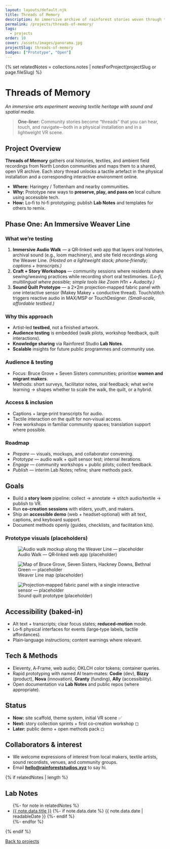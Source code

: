 ```yaml
---
layout: layouts/default.njk
title: Threads of Memory
description: An immersive archive of rainforest stories woven through tactile and VR experiences.
permalink: /projects/threads-of-memory/
tags:
  - projects
order: 10
cover: /assets/images/panorama.jpg
projectSlug: threads-of-memory
badges: ["Prototype", "Open"]
---
```


{% set relatedNotes = collections.notes | notesForProject(projectSlug or page.fileSlug) %}

# Threads of Memory

_An immersive arts experiment weaving textile heritage with sound and spatial media._

> **One‑liner:** Community stories become “threads” that you can hear, touch, and navigate—both in a physical installation and in a lightweight VR scene.

## Project Overview

**Threads of Memory** gathers oral histories, textiles, and ambient field recordings from North London communities and maps them to a shared, open VR archive. Each story thread unlocks a tactile artefact in the physical installation and a corresponding interactive environment online.

- **Where:** Haringey / Tottenham and nearby communities.
- **Why:** Prototype new ways to **preserve, play, and pass on** local culture using accessible tech.
- **How:** Lo‑fi to hi‑fi prototyping; publish **Lab Notes** and templates for others to remix.

## Phase One: An Immersive Weaver Line

### What we’re testing

1. **Immersive Audio Walk** — a QR‑linked web app that layers oral histories, archival sound (e.g., loom machinery), and site field recordings along the Weaver Line. _(Hosted on a lightweight stack; phone‑friendly; captions + transcripts.)_
2. **Craft + Story Workshops** — community sessions where residents share sewing/weaving practices while recording short oral testimonies. _(Lo‑fi, multilingual where possible; simple tools like Zoom H1n + Audacity.)_
3. **Sound Quilt Prototype** — a 2×2m projection‑mapped fabric panel with one interactive sensor (Makey Makey + conductive thread). Touch/stitch triggers reactive audio in MAX/MSP or TouchDesigner. _(Small‑scale, affordable testbed.)_

### Why this approach

- Artist‑led **testbed**, not a finished artwork.
- **Audience testing** is embedded (walk pilots, workshop feedback, quilt interactions).
- **Knowledge sharing** via Rainforest Studio **Lab Notes**.
- **Scalable** insights for future public programmes and community use.

### Audience & testing

- Focus: Bruce Grove + Seven Sisters communities; prioritise **women and migrant makers**.
- Methods: short surveys, facilitator notes, oral feedback; what we’re learning → shapes whether to scale the walk, the quilt, or a hybrid.

### Access & inclusion

- Captions + large‑print transcripts for audio.
- Tactile interaction on the quilt for non‑visual access.
- Free workshops in familiar community spaces; translation support where possible.

### Roadmap

- _Prepare_ — visuals, mockups, and collaborator convening.
- _Prototype_ — audio walk + quilt sensor test; internal iterations.
- _Engage_ — community workshops + public pilots; collect feedback.
- _Publish_ — interim Lab Notes; refine; share methods pack.

<!-- **Visuals / evidence**
- Audio walk mockup, Weaver Line map, workshop flow diagram, and quilt prototype images will be hosted on this page as they’re produced. *(Placeholders shown below.)*

> Want to contribute a story or host a workshop? Email **hello@rainforeststudios.xyz**. -->

## Goals

- Build a **story loom** pipeline: collect → annotate → stitch audio/textile → publish to VR.
- Run **co‑creation sessions** with elders, youth, and makers.
- Ship an **accessible demo** (web + headset‑optional) with alt text, captions, and keyboard support.
- Document methods openly (guides, checklists, and facilitation kits).

<!-- ## What we’ve built so far
- A modular **VR gallery shell** with spatial audio and scene switching.
- **Touch triggers** mapped from textiles to story vignettes (prototype).
- A lightweight **steward dashboard** concept for adding stories without code. -->

### Prototype visuals (placeholders)

<div class="card p-4">
  <figure class="mb-4">
    <img src="{{ '/assets/images/placeholder-audio-walk.jpg' | url }}" alt="Audio walk mockup along the Weaver Line — placeholder">
    <figcaption class="mt-2">Audio Walk — QR‑linked web app (placeholder)</figcaption>
  </figure>
  <figure class="mb-4">
    <img src="{{ '/assets/images/placeholder-map.jpg' | url }}" alt="Map of Bruce Grove, Seven Sisters, Hackney Downs, Bethnal Green — placeholder">
    <figcaption class="mt-2">Weaver Line map (placeholder)</figcaption>
  </figure>
  <figure>
    <img src="{{ '/assets/images/placeholder-quilt.jpg' | url }}" alt="Projection‑mapped fabric panel with a single interactive sensor — placeholder">
    <figcaption class="mt-2">Sound quilt prototype (placeholder)</figcaption>
  </figure>
</div>

## Accessibility (baked‑in)

- Alt text + transcripts; clear focus states; **reduced‑motion** mode.
- Lo‑fi physical interfaces for events (large‑type labels, tactile affordances).
- Plain‑language instructions; content warnings where relevant.

## Tech & Methods

- Eleventy, A‑Frame, web audio; OKLCH color tokens; container queries.
- Rapid prototyping with named AI team‑mates: **Codie** (dev), **Bizzy** (product), **Nova** (innovation), **Granty** (funding), **Ally** (accessibility).
- Open documentation via **Lab Notes** and public repos (where appropriate).

## Status

- **Now:** site scaffold, theme system, initial VR scene ✅
- **Next:** story collection sprints + first co‑creation workshop ◻︎
- **Later:** public demo + open methods pack ◻︎

## Collaborators & interest

- We welcome expressions of interest from local makers, textile artists, sound recordists, venues, and community groups.
- Email **[hello@rainforeststudios.xyz](mailto:hello@rainforeststudios.xyz)** to say hi.

{% if relatedNotes | length %}

## Lab Notes

<ul class="note-list">
{%- for note in relatedNotes %}
  <li class="note-list__item">
    <a class="note-list__link" href="{{ note.url }}">{{ note.data.title }}</a>
    {%- if note.data.date %}
      <span class="note-list__meta">{{ note.data.date | readableDate }}</span>
    {%- endif %}
  </li>
{%- endfor %}
</ul>

{% endif %}

[Back to projects](/projects/)
